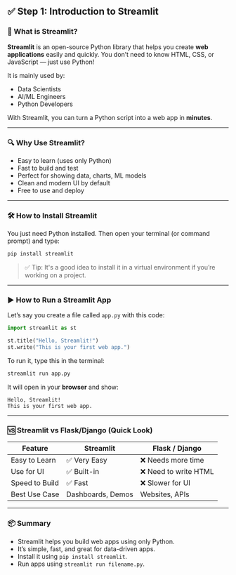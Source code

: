 ## ✅ **Step 1: Introduction to Streamlit**

### 📌 What is Streamlit?

**Streamlit** is an open-source Python library that helps you create **web applications** easily and quickly. You don’t need to know HTML, CSS, or JavaScript — just use Python!

It is mainly used by:

* Data Scientists
* AI/ML Engineers
* Python Developers

With Streamlit, you can turn a Python script into a web app in **minutes**.

---

### 🔍 Why Use Streamlit?

* Easy to learn (uses only Python)
* Fast to build and test
* Perfect for showing data, charts, ML models
* Clean and modern UI by default
* Free to use and deploy

---

### 🛠️ How to Install Streamlit

You just need Python installed. Then open your terminal (or command prompt) and type:

```bash
pip install streamlit
```

> ✅ Tip: It's a good idea to install it in a virtual environment if you’re working on a project.

---

### ▶️ How to Run a Streamlit App

Let’s say you create a file called `app.py` with this code:

```python
import streamlit as st

st.title("Hello, Streamlit!")
st.write("This is your first web app.")
```

To run it, type this in the terminal:

```bash
streamlit run app.py
```

It will open in your **browser** and show:

```
Hello, Streamlit!
This is your first web app.
```

---

### 🆚 Streamlit vs Flask/Django (Quick Look)

| Feature        | Streamlit         | Flask / Django       |
| -------------- | ----------------- | -------------------- |
| Easy to Learn  | ✅ Very Easy       | ❌ Needs more time    |
| Use for UI     | ✅ Built-in        | ❌ Need to write HTML |
| Speed to Build | ✅ Fast            | ❌ Slower for UI      |
| Best Use Case  | Dashboards, Demos | Websites, APIs       |

---

### 📦 Summary

* Streamlit helps you build web apps using only Python.
* It’s simple, fast, and great for data-driven apps.
* Install it using `pip install streamlit`.
* Run apps using `streamlit run filename.py`.

